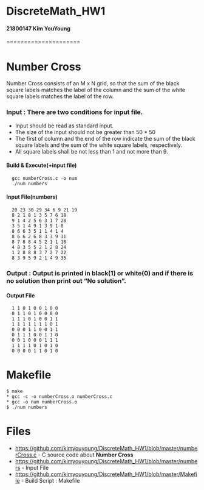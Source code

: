 # DiscreteMath_HW1
#### 21800147 Kim YouYoung
=====================
# Number Cross
Number Cross consists of an M x N grid, so that the sum of the black square labels matches the label of the column and the sum of the white square labels matches the label of the row.
### Input : There are two conditions for input file.
* Input should be read as standard input.
* The size of the input should not be greater than 50 * 50
* The first of column and the end of the row indicate the sum of the black square labels and the sum of the white square labels, respectively.
* All square labels shall be not less than 1 and not more than 9.
#### Build & Execute(+input file)
      gcc numberCross.c -o num
      ./num numbers
#### Input File(numbers)
      20 23 30 29 34 6 9 21 19
      8 2 1 8 1 3 5 7 6 18
      9 1 4 2 5 6 3 1 7 28
      3 5 1 4 9 1 3 9 1 8
      8 6 6 3 5 1 1 4 1 4
      8 6 6 2 6 8 3 3 9 31
      8 7 8 8 4 5 2 1 1 18
      4 8 3 5 5 2 1 2 8 24
      1 2 8 8 8 3 7 2 7 22
      8 3 9 5 9 2 1 4 9 35
      
### Output : Output is printed in black(1) or white(0) and if there is no solution then print out “No solution”.
#### Output File 
      1 1 0 1 0 0 1 0 0 
      0 1 1 0 1 0 0 0 0 
      1 1 1 0 1 0 0 1 1 
      1 1 1 1 1 1 1 0 1 
      0 0 0 1 1 0 0 1 1 
      0 1 1 1 0 0 1 1 0 
      0 0 1 0 0 0 1 1 1 
      1 1 1 1 0 1 0 1 0 
      0 0 0 0 1 1 0 1 0 
      
# Makefile
    $ make
    * gcc -c -o numberCross.o numberCross.c
    * gcc -o num numberCross.o
    $ ./num numbers
    
# Files
* https://github.com/kimyouyoung/DiscreteMath_HW1/blob/master/numberCross.c - C source code about **Number Cross**
* https://github.com/kimyouyoung/DiscreteMath_HW1/blob/master/numbers - Input File
* https://github.com/kimyouyoung/DiscreteMath_HW1/blob/master/Makefile - Build Script : Makefile
